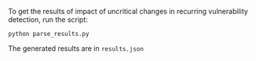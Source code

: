 To get the results of impact of uncritical changes in recurring vulnerability detection, run the script:

```
python parse_results.py
```

The generated results are in `results.json`